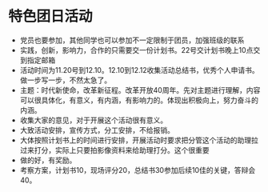 # 特色团日活动
- 党员也要参加，其他同学也可以参加不一定限制于团员，加强班级的联系
- 实践，创新，影响力，合作的只需要交一份计划书。22号交计划书晚上10点交到指定邮箱
- 活动时间为11.20号到12.10。12.10到12.12收集活动总结书，优秀个人申请书。做一步写一步，不然太急了。
- 主题：时代新使命，改革新征程。改革开放40周年。先对主题进行理解，内容可以很具体化，有意义，有内涵，有影响力的。体现出积极向上，努力奋斗的内涵。
- 收集大家的意见，对于开展这个活动很有意义。
- 大致活动安排，宣传方式，分工安排，不给报销。
- 大体按照计划书上的时间进行安排，开展活动时要求把分管这个活动的助理拉过来打分，实际上只要拍影像资料来给助理打分。这个很重要
- 做的好，有奖励。
- 考察方案，计划书10，现场评分20，总结书30参加后续10佳的关键，答辩会40。